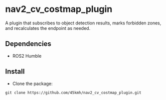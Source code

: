 # nav2_cv_costmap_plugin
A plugin that subscribes to object detection results, marks forbidden zones, and recalculates the endpoint as needed.

## Dependencies
- ROS2 Humble

## Install
- Clone the package:
```bashrc
git clone https://github.com/45kmh/nav2_cv_costmap_plugin.git
```
